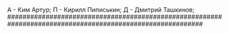 А - Ким Артур;
П - Кирилл Пиписькин;
Д - Дмитрий Ташкинов;
###########################################################################################################
